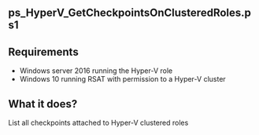 ## ps_HyperV_GetCheckpointsOnClusteredRoles.ps1

## Requirements

- Windows server 2016 running the Hyper-V role
- Windows 10 running RSAT with permission to a Hyper-V cluster

## What it does?

List all checkpoints attached to Hyper-V clustered roles 